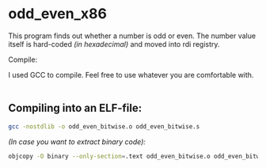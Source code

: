 # odd_even_x86

This program finds out whether a number is odd or even. 
The number value itself is hard-coded <i>(in hexadecimal)</i> and moved into rdi registry. 

Compile:

I used GCC to compile. 
Feel free to use whatever you are comfortable with.
<br>
<br>

## Compiling into an ELF-file:
```sh
gcc -nostdlib -o odd_even_bitwise.o odd_even_bitwise.s
```

<i> (In case you want to extract binary code): </i>
```sh
objcopy -O binary --only-section=.text odd_even_bitwise.o odd_even_bitwise.bin
```



